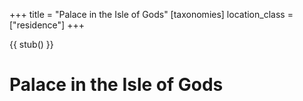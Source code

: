 +++
title = "Palace in the Isle of Gods"
[taxonomies]
location_class = ["residence"]
+++

{{ stub() }}

# Palace in the Isle of Gods
